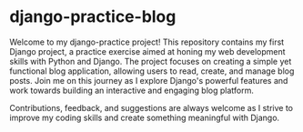 # django-practice-blog
Welcome to my django-practice project! This repository contains my first Django project, a practice exercise aimed at honing my web development skills with Python and Django. The project focuses on creating a simple yet functional blog application, allowing users to read, create, and manage blog posts. Join me on this journey as I explore Django's powerful features and work towards building an interactive and engaging blog platform.

Contributions, feedback, and suggestions are always welcome as I strive to improve my coding skills and create something meaningful with Django.
